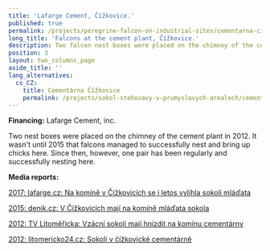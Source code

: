 ```yaml
---
title: 'Lafarge Cement, Čížkovice.'
published: true
permalink: /projects/peregrine-falcon-on-industrial-sites/cementarna-cizkovice
long_title: 'Falcons at the cement plant, Čížkovice.'
description: Two falcon nest boxes were placed on the chimney of the cement plant in 2012.
position: 3
layout: two_columns_page
aside_title: ''
lang_alternatives:
  cs_CZ:
    title: Cementárna Čížkovice
    permalink: /projects/sokol-stehovavy-v-prumyslovych-arealech/cementarna-cizkovice
---
```

**Financing:** Lafarge Cement, inc.

Two nest boxes were placed on the chimney of the cement plant in 2012. It wasn't until 2015 that falcons managed to successfully nest and bring up chicks here. Since then, however, one pair has been regularly and successfully nesting here.

**Media reports:**

[2017: lafarge.cz: Na komíně v Čížkovicích se i letos vylíhla sokolí mláďata](https://www.lafarge.cz/na_komn_v_kovicch_se_i_letos_vylhla_sokol_mlata)

[2015: denik.cz: V Čížkovicích mají na komíně mláďata sokola](https://litomericky.denik.cz/zpravy_region/v-cizkovicich-maji-na-komine-mladata-sokola-20150625.html) 

[2012: TV Litoměřicka: Vzácní sokoli mají hnízdit na komínu cementárny ](https://www.youtube.com/watch?v=h1w1B6OSc3Y)

[2012: litomericko24.cz: Sokoli v čížkovické cementárně](http://litomericko24.cz/2012/11/08/sokoli-v-cizkovicke-cementarne/)
